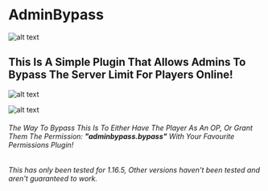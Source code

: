 # AdminBypass


![alt text](https://www.spigotmc.org/attachments/bypass-banner-png.642718/)

## **This Is A Simple Plugin That Allows Admins To Bypass The Server Limit For Players Online!**

![alt text](https://media4.giphy.com/media/XQMONMuL9ms7dpVpfZ/giphy.gif?cid=790b76115d6d0a1a4ec92a7f237ef9dc7bc3c11c607bb082&rid=giphy.gif)


![alt text](https://www.spigotmc.org/attachments/bypass2-png.642719/)

###### The Way To Bypass This Is To Either Have The Player As An OP, Or Grant Them The Permission: **"adminbypass.bypass"** With Your Favourite Permissions Plugin!


###### This has only been tested for 1.16.5, Other versions haven't been tested and aren't guaranteed to work.
